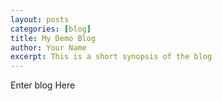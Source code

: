 ```yaml
---
layout: posts
categories: [blog]
title: My Demo Blog
author: Your Name
excerpt: This is a short synopsis of the blog
---
```



Enter blog Here


